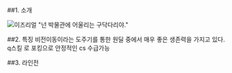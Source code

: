 
##1. 소개  

![이즈리얼](https://image-proxy.namuwikiusercontent.com/r/http%3A%2F%2Fddragon.leagueoflegends.com%2Fcdn%2Fimg%2Fchampion%2Fsplash%2FEzreal_0.jpg)
"넌 박물관에 어울리는 구닥다리야."  


##2. 특징
비전이동이라는 도주기를 통한 원딜 중에서 매우 좋은 생존력을 가지고 있다.         
q스킬 로 포킹으로 안정적인 cs 수급가능

##3. 라인전
